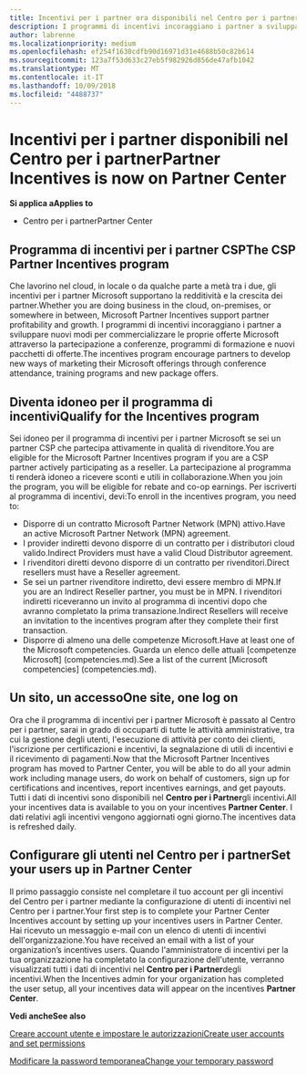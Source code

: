```yaml
---
title: Incentivi per i partner ora disponibili nel Centro per i partner | Centro per i partner
description: I programmi di incentivi incoraggiano i partner a sviluppare nuove tecniche di marketing, offrire formazione e altro
author: labrenne
ms.localizationpriority: medium
ms.openlocfilehash: ef254f1630cdfb90d16971d31e4688b50c82b614
ms.sourcegitcommit: 123a7f53d633c27eb5f982926d856de47afb1042
ms.translationtype: MT
ms.contentlocale: it-IT
ms.lasthandoff: 10/09/2018
ms.locfileid: "4488737"
---
```

# <a name="partner-incentives-is-now-on-partner-center"></a><span data-ttu-id="e01b8-103">Incentivi per i partner disponibili nel Centro per i partner</span><span class="sxs-lookup"><span data-stu-id="e01b8-103">Partner Incentives is now on Partner Center</span></span> 

**<span data-ttu-id="e01b8-104">Si applica a</span><span class="sxs-lookup"><span data-stu-id="e01b8-104">Applies to</span></span>**

-  <span data-ttu-id="e01b8-105">Centro per i partner</span><span class="sxs-lookup"><span data-stu-id="e01b8-105">Partner Center</span></span>

## <a name="the-csp-partner-incentives-program"></a><span data-ttu-id="e01b8-106">Programma di incentivi per i partner CSP</span><span class="sxs-lookup"><span data-stu-id="e01b8-106">The CSP Partner Incentives program</span></span>

<span data-ttu-id="e01b8-107">Che lavorino nel cloud, in locale o da qualche parte a metà tra i due, gli incentivi per i partner Microsoft supportano la redditività e la crescita dei partner.</span><span class="sxs-lookup"><span data-stu-id="e01b8-107">Whether you are doing business in the cloud, on-premises, or somewhere in between, Microsoft Partner Incentives support partner profitability and growth.</span></span> <span data-ttu-id="e01b8-108">I programmi di incentivi incoraggiano i partner a sviluppare nuovi modi per commercializzare le proprie offerte Microsoft attraverso la partecipazione a conferenze, programmi di formazione e nuovi pacchetti di offerte.</span><span class="sxs-lookup"><span data-stu-id="e01b8-108">The incentives program encourage partners to develop new ways of marketing their Microsoft offerings through conference attendance, training programs and new package offers.</span></span> 

## <a name="qualify-for-the-incentives-program"></a><span data-ttu-id="e01b8-109">Diventa idoneo per il programma di incentivi</span><span class="sxs-lookup"><span data-stu-id="e01b8-109">Qualify for the Incentives program</span></span>

<span data-ttu-id="e01b8-110">Sei idoneo per il programma di incentivi per i partner Microsoft se sei un partner CSP che partecipa attivamente in qualità di rivenditore.</span><span class="sxs-lookup"><span data-stu-id="e01b8-110">You are eligible for the Microsoft Partner Incentives program if you are a CSP partner actively participating as a reseller.</span></span>
<span data-ttu-id="e01b8-111">La partecipazione al programma ti renderà idoneo a ricevere sconti e utili in collaborazione.</span><span class="sxs-lookup"><span data-stu-id="e01b8-111">When you join the program, you will be eligible for rebate and co-op earnings.</span></span> <span data-ttu-id="e01b8-112">Per iscriverti al programma di incentivi, devi:</span><span class="sxs-lookup"><span data-stu-id="e01b8-112">To enroll in the incentives program, you need to:</span></span> 
-   <span data-ttu-id="e01b8-113">Disporre di un contratto Microsoft Partner Network (MPN) attivo.</span><span class="sxs-lookup"><span data-stu-id="e01b8-113">Have an active Microsoft Partner Network (MPN) agreement.</span></span>  
-   <span data-ttu-id="e01b8-114">I provider indiretti devono disporre di un contratto per i distributori cloud valido.</span><span class="sxs-lookup"><span data-stu-id="e01b8-114">Indirect Providers must have a valid Cloud Distributor agreement.</span></span>
-   <span data-ttu-id="e01b8-115">I rivenditori diretti devono disporre di un contratto per rivenditori.</span><span class="sxs-lookup"><span data-stu-id="e01b8-115">Direct resellers must have a Reseller agreement.</span></span>
-   <span data-ttu-id="e01b8-116">Se sei un partner rivenditore indiretto, devi essere membro di MPN.</span><span class="sxs-lookup"><span data-stu-id="e01b8-116">If you are an Indirect Reseller partner, you must be in MPN.</span></span> <span data-ttu-id="e01b8-117">I rivenditori indiretti riceveranno un invito al programma di incentivi dopo che avranno completato la prima transazione.</span><span class="sxs-lookup"><span data-stu-id="e01b8-117">Indirect Resellers will receive an invitation to the incentives program after they complete their first transaction.</span></span> 
-   <span data-ttu-id="e01b8-118">Disporre di almeno una delle competenze Microsoft.</span><span class="sxs-lookup"><span data-stu-id="e01b8-118">Have at least one of the Microsoft competencies.</span></span> <span data-ttu-id="e01b8-119">Guarda un elenco delle attuali [competenze Microsoft] (competencies.md).</span><span class="sxs-lookup"><span data-stu-id="e01b8-119">See a list of the current [Microsoft competencies] (competencies.md).</span></span>

## <a name="one-site-one-log-on"></a><span data-ttu-id="e01b8-120">Un sito, un accesso</span><span class="sxs-lookup"><span data-stu-id="e01b8-120">One site, one log on</span></span>

<span data-ttu-id="e01b8-121">Ora che il programma di incentivi per i partner Microsoft è passato al Centro per i partner, sarai in grado di occuparti di tutte le attività amministrative, tra cui la gestione degli utenti, l'esecuzione di attività per conto dei clienti, l'iscrizione per certificazioni e incentivi, la segnalazione di utili di incentivi e il ricevimento di pagamenti.</span><span class="sxs-lookup"><span data-stu-id="e01b8-121">Now that the Microsoft Partner Incentives program has moved to Partner Center, you will be able to do all your admin work including manage users, do work on behalf of customers, sign up for certifications and incentives, report incentives earnings, and get payouts.</span></span> <span data-ttu-id="e01b8-122">Tutti i dati di incentivi sono disponibili nel **Centro per i Partner**gli incentivi.</span><span class="sxs-lookup"><span data-stu-id="e01b8-122">All your incentives data is available to you on your incentives **Partner Center**.</span></span> <span data-ttu-id="e01b8-123">I dati relativi agli incentivi vengono aggiornati ogni giorno.</span><span class="sxs-lookup"><span data-stu-id="e01b8-123">The incentives data is refreshed daily.</span></span>
 
## <a name="set-your-users-up-in-partner-center"></a><span data-ttu-id="e01b8-124">Configurare gli utenti nel Centro per i partner</span><span class="sxs-lookup"><span data-stu-id="e01b8-124">Set your users up in Partner Center</span></span>
 
<span data-ttu-id="e01b8-125">Il primo passaggio consiste nel completare il tuo account per gli incentivi del Centro per i partner mediante la configurazione di utenti di incentivi nel Centro per i partner.</span><span class="sxs-lookup"><span data-stu-id="e01b8-125">Your first step is to complete your Partner Center Incentives account by setting up your incentives users in Partner Center.</span></span> <span data-ttu-id="e01b8-126">Hai ricevuto un messaggio e-mail con un elenco di utenti di incentivi dell'organizzazione.</span><span class="sxs-lookup"><span data-stu-id="e01b8-126">You have received an email with a list of your organization’s incentives users.</span></span> <span data-ttu-id="e01b8-127">Quando l'amministratore di incentivi per la tua organizzazione ha completato la configurazione dell'utente, verranno visualizzati tutti i dati di incentivi nel **Centro per i Partner**degli incentivi.</span><span class="sxs-lookup"><span data-stu-id="e01b8-127">When the Incentives admin for your organization has completed the user setup, all your incentives data will appear on the incentives **Partner Center**.</span></span>

**<span data-ttu-id="e01b8-128">Vedi anche</span><span class="sxs-lookup"><span data-stu-id="e01b8-128">See also</span></span>**

[<span data-ttu-id="e01b8-129">Creare account utente e impostare le autorizzazioni</span><span class="sxs-lookup"><span data-stu-id="e01b8-129">Create user accounts and set permissions</span></span>](create-user-accounts-and-set-permissions.md)

[<span data-ttu-id="e01b8-130">Modificare la password temporanea</span><span class="sxs-lookup"><span data-stu-id="e01b8-130">Change your temporary password</span></span>](change-your-temporary-password.md)

